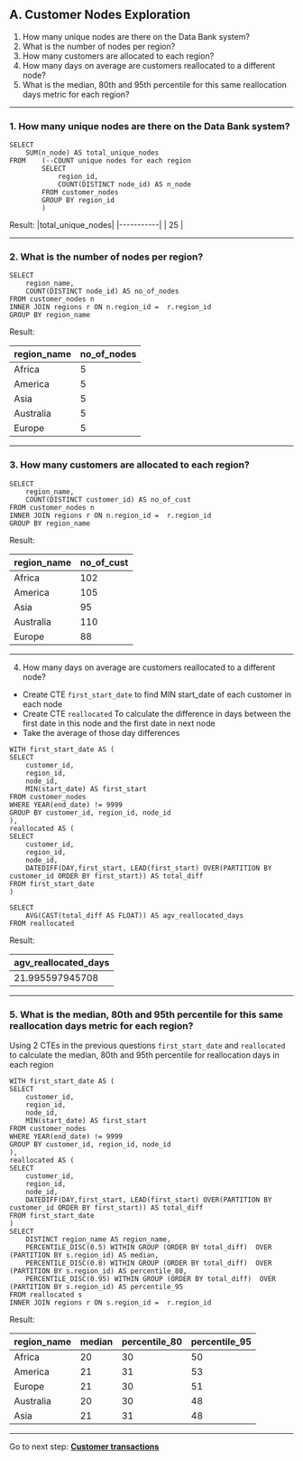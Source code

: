 ## A. Customer Nodes Exploration
  
1. How many unique nodes are there on the Data Bank system?
2. What is the number of nodes per region?
3. How many customers are allocated to each region?
4. How many days on average are customers reallocated to a different node?
5. What is the median, 80th and 95th percentile for this same reallocation days metric for each region?

---
### 1. How many unique nodes are there on the Data Bank system? 

```TSQL
SELECT
	SUM(n_node) AS total_unique_nodes
FROM	(--COUNT unique nodes for each region 
		SELECT 
			region_id,
			COUNT(DISTINCT node_id) AS n_node
		FROM customer_nodes
		GROUP BY region_id
		)
```
Result:
|total_unique_nodes|
|-----------|
|  25	|

---
### 2. What is the number of nodes per region?

```TSQL
SELECT
	region_name,
	COUNT(DISTINCT node_id) AS no_of_nodes
FROM customer_nodes n
INNER JOIN regions r ON n.region_id =  r.region_id
GROUP BY region_name
```
Result: 

|region_name	|no_of_nodes|
|-----------------|------|
|Africa	|5|
|America	|5|
|Asia		|5|
|Australia	|5|
|Europe	|5|

---
### 3. How many customers are allocated to each region?

```TSQL
SELECT
	region_name,
	COUNT(DISTINCT customer_id) AS no_of_cust
FROM customer_nodes n
INNER JOIN regions r ON n.region_id =  r.region_id
GROUP BY region_name
```
Result:

|region_name	|no_of_cust|
|-----------------|-----|
|Africa	|102|
|America	|105|
|Asia		|95|
|Australia	|110|
|Europe	|88|

---
4. How many days on average are customers reallocated to a different node?
 * Create CTE `first_start_date` to find MIN start_date of each customer in each node
 * Create CTE `reallocated` To calculate the difference in days between the first date in this node and the first date in next node
 * Take the average of those day differences 

```TSQL
WITH first_start_date AS (	
SELECT 
	customer_id, 
	region_id,
	node_id,
	MIN(start_date) AS first_start		
FROM customer_nodes
WHERE YEAR(end_date) != 9999
GROUP BY customer_id, region_id, node_id
),
reallocated AS (
SELECT
	customer_id, 
	region_id,
	node_id,
	DATEDIFF(DAY,first_start, LEAD(first_start) OVER(PARTITION BY customer_id ORDER BY first_start)) AS total_diff
FROM first_start_date
)

SELECT 
	AVG(CAST(total_diff AS FLOAT)) AS agv_reallocated_days
FROM reallocated 
```
Result: 

|agv_reallocated_days|
|--------------|
|21.995597945708|


---
### 5. What is the median, 80th and 95th percentile for this same reallocation days metric for each region?

Using 2 CTEs in the previous questions `first_start_date` and `reallocated` to calculate the median, 80th and 95th percentile for reallocation days in each region

```TSQL
WITH first_start_date AS (	
SELECT 
	customer_id, 
	region_id,
	node_id,
	MIN(start_date) AS first_start		
FROM customer_nodes
WHERE YEAR(end_date) != 9999
GROUP BY customer_id, region_id, node_id
),
reallocated AS (
SELECT
	customer_id, 
	region_id,
	node_id,
	DATEDIFF(DAY,first_start, LEAD(first_start) OVER(PARTITION BY customer_id ORDER BY first_start)) AS total_diff
FROM first_start_date
)
SELECT 
	DISTINCT region_name AS region_name,  
	PERCENTILE_DISC(0.5) WITHIN GROUP (ORDER BY total_diff)  OVER (PARTITION BY s.region_id) AS median,
	PERCENTILE_DISC(0.8) WITHIN GROUP (ORDER BY total_diff)  OVER (PARTITION BY s.region_id) AS percentile_80,
	PERCENTILE_DISC(0.95) WITHIN GROUP (ORDER BY total_diff)  OVER (PARTITION BY s.region_id) AS percentile_95
FROM reallocated s
INNER JOIN regions r ON s.region_id =  r.region_id
```
Result:

|region_name	|median	|percentile_80	|percentile_95|
|-----------------|-----------|-----------------|--------------|
|Africa		|20		|30			|50|
|America		|21		|31			|53|
|Europe		|21		|30			|51|
|Australia		|20		|30			|48|
|Asia			|21		|31			|48|


---
Go to next step: **[Customer transactions](https://github.com/LotteyPham/SQL-code/blob/main/Bank%20Data%20Analysis%20Project/IMG/B.CustomerTransactions.md)**

